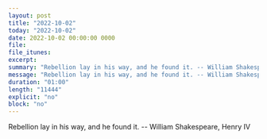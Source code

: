 ```yaml
---
layout: post
title: "2022-10-02"
today: "2022-10-02"
date: 2022-10-02 00:00:00 0000
file:
file_itunes:
excerpt:
summary: "Rebellion lay in his way, and he found it. -- William Shakespeare, Henry IV "
message: "Rebellion lay in his way, and he found it. -- William Shakespeare, Henry IV "
duration: "01:00"
length: "11444"
explicit: "no"
block: "no"
---
```

Rebellion lay in his way, and he found it. -- William Shakespeare, Henry IV 

